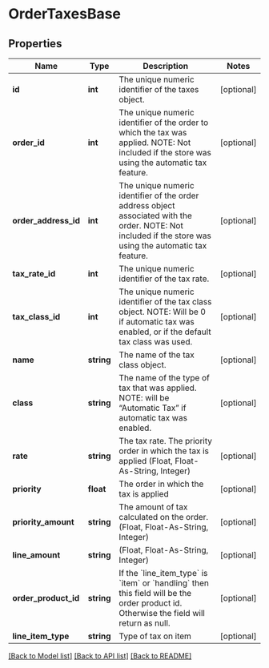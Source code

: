 # OrderTaxesBase

## Properties
Name | Type | Description | Notes
------------ | ------------- | ------------- | -------------
**id** | **int** | The unique numeric identifier of the taxes object. | [optional] 
**order_id** | **int** | The unique numeric identifier of the order to which the tax was applied. NOTE: Not included if the store was using the automatic tax feature. | [optional] 
**order_address_id** | **int** | The unique numeric identifier of the order address object associated with the order. NOTE: Not included if the store was using the automatic tax feature. | [optional] 
**tax_rate_id** | **int** | The unique numeric identifier of the tax rate. | [optional] 
**tax_class_id** | **int** | The unique numeric identifier of the tax class object. NOTE: Will be 0 if automatic tax was enabled, or if the default tax class was used. | [optional] 
**name** | **string** | The name of the tax class object. | [optional] 
**class** | **string** | The name of the type of tax that was applied. NOTE: will be “Automatic Tax” if automatic tax was enabled. | [optional] 
**rate** | **string** | The tax rate.  The priority order in which the tax is applied (Float, Float-As-String, Integer) | [optional] 
**priority** | **float** | The order in which the tax is applied | [optional] 
**priority_amount** | **string** | The amount of tax calculated on the order.   (Float, Float-As-String, Integer) | [optional] 
**line_amount** | **string** | (Float, Float-As-String, Integer) | [optional] 
**order_product_id** | **string** | If the &#x60;line_item_type&#x60; is &#x60;item&#x60; or &#x60;handling&#x60; then this field will be the order product id. Otherwise the field will return as null. | [optional] 
**line_item_type** | **string** | Type of tax on item | [optional] 

[[Back to Model list]](../../README.md#documentation-for-models) [[Back to API list]](../../README.md#documentation-for-api-endpoints) [[Back to README]](../../README.md)

